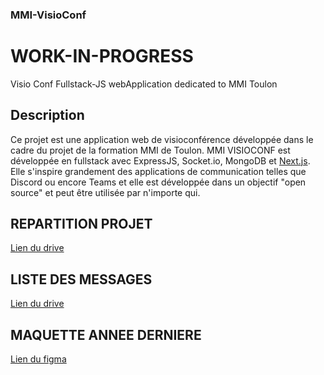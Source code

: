 ### MMI-VisioConf

# WORK-IN-PROGRESS

Visio Conf Fullstack-JS webApplication dedicated to MMI Toulon

## Description

Ce projet est une application web de visioconférence développée dans le cadre du projet de la formation MMI de Toulon. MMI VISIOCONF est développée en fullstack avec ExpressJS, Socket.io, MongoDB et [Next.js](https://nextjs.org). Elle s'inspire grandement des applications de communication telles que Discord ou encore Teams et elle est développée dans un objectif "open source" et peut être utilisée par n'importe qui.

## REPARTITION PROJET

[Lien du drive](https://docs.google.com/spreadsheets/d/16RPy8aX9jTc8ohg1K-XuYi35fKyjXtvpPTFK2d26330/edit?usp=sharing)

## LISTE DES MESSAGES 

[Lien du drive](https://docs.google.com/spreadsheets/d/1PU2A-OddIKHMH3m5-PCLM-urDUQUkT3RFboCHYrBTA4/edit?usp=sharing)

## MAQUETTE ANNEE DERNIERE 

[Lien du figma](https://www.figma.com/design/7ThCs23ZaX0PXpY37B2qdf/VISIOCONF?node-id=0-1&t=TOgDrMpUMmIcWGKD-1)
